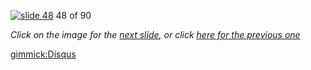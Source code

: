 [![slide 48](https://dl.dropboxusercontent.com/u/2977490/presentations/cookbook/img48.jpg)](49.md)
48 of 90

_Click on the image for the [next slide](49.md), or click [here for the previous one](47.md)_

[gimmick:Disqus](theodox-github)